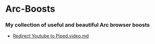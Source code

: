 # Arc-Boosts
### My collection of useful and beautiful Arc browser boosts

* [Redirect Youtube to Piped.video.md](https://github.com/Pasithea0/Arc-Boosts/blob/main/Redirect%20Youtube%20to%20Piped.video.md)
